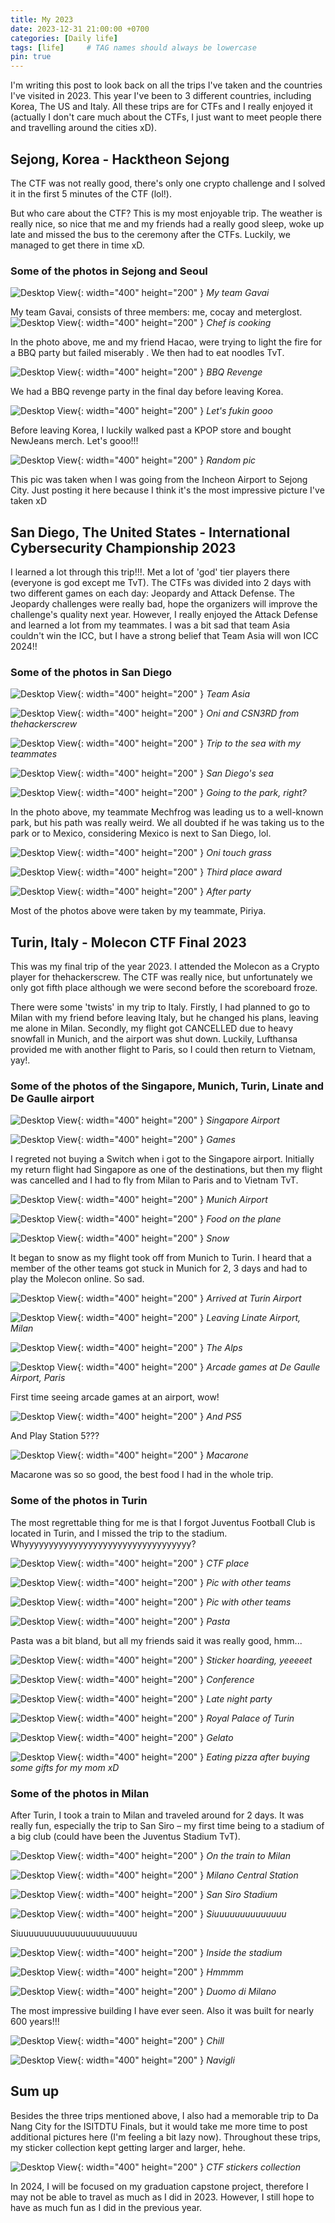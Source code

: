 ```yaml
---
title: My 2023
date: 2023-12-31 21:00:00 +0700
categories: [Daily life]
tags: [life]     # TAG names should always be lowercase
pin: true
---
```


I'm writing this post to look back on all the trips I've taken and the countries I've visited in 2023. This year I've been to 3 different countries, including Korea, The US and Italy. All these trips are for CTFs and I really enjoyed it (actually I don't care much about the CTFs, I just want to meet people there and travelling around the cities xD).

## Sejong, Korea - Hacktheon Sejong 

The CTF was not really good, there's only one crypto challenge and I solved it in the first 5 minutes of the CTF (lol!). 

But who care about the CTF? This is my most enjoyable trip. The weather is really nice, so nice that me and my friends had a really good sleep, woke up late and missed the bus to the ceremony after the CTFs. Luckily, we managed to get there in time xD.

### Some of the photos in Sejong and Seoul

![Desktop View](/assets/img/Daily_life/2023/gavai.png){: width="400" height="200" }
_My team Gavai_

My team Gavai, consists of three members: me, cocay and meterglost.
![Desktop View](/assets/img/Daily_life/2023/cookin.JPG){: width="400" height="200" }
_Chef is cooking_

In the photo above, me and my friend Hacao, were trying to light the fire for a BBQ party but failed miserably . We then had to eat noodles TvT.

![Desktop View](/assets/img/Daily_life/2023/bbq.jpg){: width="400" height="200" }
_BBQ Revenge_

We had a BBQ revenge party in the final day before leaving Korea.

![Desktop View](/assets/img/Daily_life/2023/nj.png){: width="400" height="200" }
_Let's fukin gooo_

Before leaving Korea, I luckily walked past a KPOP store and bought NewJeans merch. Let's gooo!!!

![Desktop View](/assets/img/Daily_life/2023/random.jpg){: width="400" height="200" }
_Random pic_
 
This pic was taken when I was going from the Incheon Airport to Sejong City. Just posting it here because I think it's the most impressive picture I've taken xD

## San Diego, The United States - International Cybersecurity Championship 2023

I learned a lot through this trip!!!. Met a lot of 'god' tier players there (everyone is god except me TvT). The CTFs was divided into 2 days with two different games on each day: Jeopardy and Attack Defense. The Jeopardy challenges were really bad, hope the organizers will improve the challenge's quality next year. However, I really enjoyed the Attack Defense and learned a lot from my teammates. I was a bit sad that team Asia couldn't win the ICC, but I have a strong belief that Team Asia will won ICC 2024!!

### Some of the photos in San Diego

![Desktop View](/assets/img/Daily_life/2023/teamasia.jpg){: width="400" height="200" }
_Team Asia_

![Desktop View](/assets/img/Daily_life/2023/cs.jpg){: width="400" height="200" }
_Oni and CSN3RD from thehackerscrew_

![Desktop View](/assets/img/Daily_life/2023/sea.jpg){: width="400" height="200" }
_Trip to the sea with my teammates_

![Desktop View](/assets/img/Daily_life/2023/walk.jpg){: width="400" height="200" }
_San Diego's sea_

![Desktop View](/assets/img/Daily_life/2023/mexico.JPG){: width="400" height="200" }
_Going to the park, right?_

In the photo above, my teammate Mechfrog was leading us to a well-known park, but his path was really weird. We all doubted if he was taking us to the park or to Mexico, considering Mexico is next to San Diego, lol.

![Desktop View](/assets/img/Daily_life/2023/grass.JPG){: width="400" height="200" }
_Oni touch grass_

![Desktop View](/assets/img/Daily_life/2023/aw.jpeg){: width="400" height="200" }
_Third place award_

![Desktop View](/assets/img/Daily_life/2023/af.jpeg){: width="400" height="200" }
_After party_

Most of the photos above were taken by my teammate, Piriya. 

## Turin, Italy - Molecon CTF Final 2023

This was my final trip of the year 2023. I attended the Molecon as a Crypto player for thehackerscrew. The CTF was really nice, but unfortunately we only got fifth place although we were second before the scoreboard froze.

There were some 'twists' in my trip to Italy. Firstly, I had planned to go to Milan with my friend before leaving Italy, but he changed his plans, leaving me alone in Milan. Secondly, my flight got CANCELLED due to heavy snowfall in Munich, and the airport was shut down. Luckily, Lufthansa provided me with another flight to Paris, so I could then return to Vietnam, yay!.

### Some of the photos of the Singapore, Munich, Turin, Linate and De Gaulle airport

![Desktop View](/assets/img/Daily_life/2023/sing.JPG){: width="400" height="200" }
_Singapore Airport_

![Desktop View](/assets/img/Daily_life/2023/games.JPG){: width="400" height="200" }
_Games_

I regreted not buying a Switch when i got to the Singapore airport. Initially my return flight had Singapore as one of the destinations, but then my flight was cancelled and I had to fly from Milan to Paris and to Vietnam TvT.

![Desktop View](/assets/img/Daily_life/2023/munich.JPG){: width="400" height="200" }
_Munich Airport_

![Desktop View](/assets/img/Daily_life/2023/food.JPG){: width="400" height="200" }
_Food on the plane_

![Desktop View](/assets/img/Daily_life/2023/snow.JPG){: width="400" height="200" }
_Snow_

It began to snow as my flight took off from Munich to Turin. I heard that a member of the other teams got stuck in Munich for 2, 3 days and had to play the Molecon online. So sad.

![Desktop View](/assets/img/Daily_life/2023/turin.JPG){: width="400" height="200" }
_Arrived at Turin Airport_

![Desktop View](/assets/img/Daily_life/2023/linate.JPG){: width="400" height="200" }
_Leaving Linate Airport, Milan_

![Desktop View](/assets/img/Daily_life/2023/alps.JPG){: width="400" height="200" }
_The Alps_

![Desktop View](/assets/img/Daily_life/2023/arcade.JPG){: width="400" height="200" }
_Arcade games at De Gaulle Airport, Paris_

First time seeing arcade games at an airport, wow!

![Desktop View](/assets/img/Daily_life/2023/ps5.JPG){: width="400" height="200" }
_And PS5_

And Play Station 5???

![Desktop View](/assets/img/Daily_life/2023/macarone.JPG){: width="400" height="200" }
_Macarone_

Macarone was so so good, the best food I had in the whole trip.

### Some of the photos in Turin

The most regrettable thing for me is that I forgot Juventus Football Club is located in Turin, and I missed the trip to the stadium. Whyyyyyyyyyyyyyyyyyyyyyyyyyyyyyyyyyy?

![Desktop View](/assets/img/Daily_life/2023/ctf.JPG){: width="400" height="200" }
_CTF place_

![Desktop View](/assets/img/Daily_life/2023/fr2.JPG){: width="400" height="200" }
_Pic with other teams_

![Desktop View](/assets/img/Daily_life/2023/fr1.PNG){: width="400" height="200" }
_Pic with other teams_

![Desktop View](/assets/img/Daily_life/2023/pasta.JPG){: width="400" height="200" }
_Pasta_

Pasta was a bit bland, but all my friends said it was really good, hmm...

![Desktop View](/assets/img/Daily_life/2023/sticker.JPG){: width="400" height="200" }
_Sticker hoarding, yeeeeet_

![Desktop View](/assets/img/Daily_life/2023/conf.JPG){: width="400" height="200" }
_Conference_

![Desktop View](/assets/img/Daily_life/2023/late_party.JPG){: width="400" height="200" }
_Late night party_

![Desktop View](/assets/img/Daily_life/2023/palace.JPG){: width="400" height="200" }
_Royal Palace of Turin_

![Desktop View](/assets/img/Daily_life/2023/gelato.JPG){: width="400" height="200" }
_Gelato_

![Desktop View](/assets/img/Daily_life/2023/pizza.JPG){: width="400" height="200" }
_Eating pizza after buying some gifts for my mom xD_

### Some of the photos in Milan

After Turin, I took a train to Milan and traveled around for 2 days. It was really fun, especially the trip to San Siro – my first time being to a stadium of a big club (could have been the Juventus Stadium TvT).

![Desktop View](/assets/img/Daily_life/2023/station.JPG){: width="400" height="200" }
_On the train to Milan_

![Desktop View](/assets/img/Daily_life/2023/station1.JPG){: width="400" height="200" }
_Milano Central Station_

![Desktop View](/assets/img/Daily_life/2023/san_siro.JPG){: width="400" height="200" }
_San Siro Stadium_

![Desktop View](/assets/img/Daily_life/2023/ro.JPG){: width="400" height="200" }
_Siuuuuuuuuuuuuuu_

Siuuuuuuuuuuuuuuuuuuuuuuu

![Desktop View](/assets/img/Daily_life/2023/inside.JPG){: width="400" height="200" }
_Inside the stadium_

![Desktop View](/assets/img/Daily_life/2023/hmm.JPG){: width="400" height="200" }
_Hmmmm_

![Desktop View](/assets/img/Daily_life/2023/duomo.JPG){: width="400" height="200" }
_Duomo di Milano_

The most impressive building I have ever seen. Also it was built for nearly 600 years!!!

![Desktop View](/assets/img/Daily_life/2023/chill.JPG){: width="400" height="200" }
_Chill_

![Desktop View](/assets/img/Daily_life/2023/navigli.JPG){: width="400" height="200" }
_Navigli_

## Sum up

Besides the three trips mentioned above, I also had a memorable trip to Da Nang City for the ISITDTU Finals, but it would take me more time to post additional pictures here (I'm feeling a bit lazy now). Throughout these trips, my sticker collection kept getting larger and larger, hehe.

![Desktop View](/assets/img/Daily_life/2023/Hoard.JPG){: width="400" height="200" }
_CTF stickers collection_

In 2024, I will be focused on my graduation capstone project, therefore I may not be able to travel as much as I did in 2023. However, I still hope to have as much fun as I did in the previous year.